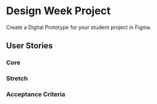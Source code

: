 # Design Week Project

Create a Digital Prototype for your student project in Figma.

## User Stories

### Core

### Stretch

### Acceptance Criteria